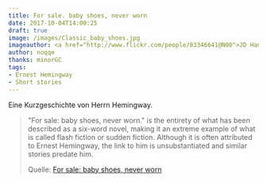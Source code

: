 ```yaml
---
title: For sale. baby shoes, never worn
date: 2017-10-04T14:00:25
draft: true
image: /images/Classic_baby_shoes.jpg
imageauthor: <a href="http://www.flickr.com/people/83346641@N00">JD Hancock</a>
author: noqqe
thanks: minorGC
tags:
- Ernest Hemingway
- Short stories
---
```


Eine Kurzgeschichte von Herrn Hemingway.

> "For sale: baby shoes, never worn." is the entirety of what has been described
> as a six-word novel, making it an extreme example of what is called flash
> fiction or sudden fiction. Although it is often attributed to Ernest
> Hemingway, the link to him is unsubstantiated and similar stories predate him.
>
> Quelle: [For sale: baby shoes, never worn](https://en.wikipedia.org/wiki/For_sale:_baby_shoes,_never_worn)
